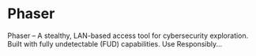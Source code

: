 # Phaser
Phaser – A stealthy, LAN-based access tool for cybersecurity exploration. Built with fully undetectable (FUD) capabilities. Use Responsibly...

